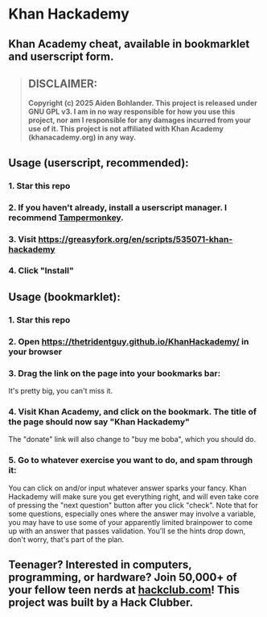 # Khan Hackademy
## Khan Academy cheat, available in bookmarklet and userscript form.
> ## **DISCLAIMER**:
> **Copyright (c) 2025 Aiden Bohlander. This project is released under GNU GPL v3. I am in no way responsible for how you use this project, nor am I responsible for any damages incurred from your use of it. This project is not affiliated with Khan Academy (khanacademy.org) in any way.**
## Usage (userscript, recommended):
### 1. Star this repo
### 2. If you haven't already, install a userscript manager. I recommend [Tampermonkey](https://chromewebstore.google.com/detail/tampermonkey/dhdgffkkebhmkfjojejmpbldmpobfkfo).
### 3. Visit https://greasyfork.org/en/scripts/535071-khan-hackademy
### 4. Click "Install"
## Usage (bookmarklet):
### 1. Star this repo
### 2. Open https://thetridentguy.github.io/KhanHackademy/ in your browser
### 3. Drag the link on the page into your bookmarks bar:
It's pretty big, you can't miss it.
### 4. Visit Khan Academy, and click on the bookmark. The title of the page should now say "Khan Hackademy"
The "donate" link will also change to "buy me boba", which you should do.
### 5. Go to whatever exercise you want to do, and spam through it:
You can click on and/or input whatever answer sparks your fancy. Khan Hackademy will make sure you get everything right, and will even take core of pressing the "next question" button after you click "check". Note that for some questions, especially ones where the answer may involve a variable, you may have to use some of your apparently limited brainpower to come up with an answer that passes validation. You'll se the hints drop down, don't worry, that's part of the plan.
## Teenager? Interested in computers, programming, or hardware? Join 50,000+ of your fellow teen nerds at [hackclub.com](https://hackclub.com)! This project was built by a Hack Clubber.
